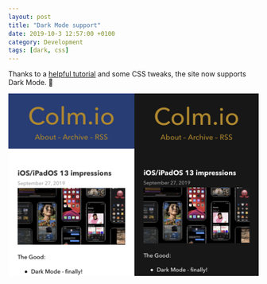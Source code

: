```yaml
---
layout: post
title: "Dark Mode support"
date: 2019-10-3 12:57:00 +0100
category: Development
tags: [dark, css]
---
```


Thanks to a [helpful tutorial][tut] and some CSS tweaks, the site now supports Dark Mode. 🤠

<center>
	<img src="/images/2019/10/dark-mode.jpg" alt="Dark Mode" class="image-single" />
</center>

[tut]:https://kevinchen.co/blog/support-macos-mojave-dark-mode-on-websites/